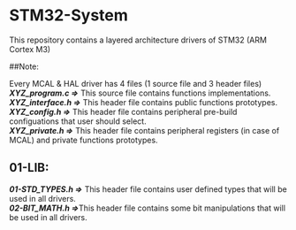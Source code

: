 # STM32-System
This repository contains a layered architecture drivers of STM32 (ARM Cortex M3) 

##Note:
<p>Every MCAL & HAL driver has 4 files (1 source file and 3 header files)<br>
<em><strong>XYZ_program.c =></strong></em> This source file contains functions implementations.<br>
<em><strong>XYZ_interface.h =></strong></em> This header file contains public functions prototypes.<br>
<em><strong>XYZ_config.h =></strong></em> This header file contains peripheral pre-build configuations that user should select.<br>
<em><strong>XYZ_private.h =></strong></em> This header file contains peripheral registers (in case of MCAL) and private functions prototypes.<br><p>

## 01-LIB:
<p><em><strong>01-STD_TYPES.h =></strong></em> This header file contains user defined types that will be used in all drivers.<br>
<em><strong>02-BIT_MATH.h =></strong></em>This header file contains some bit manipulations that will be used in all drivers.</p>

